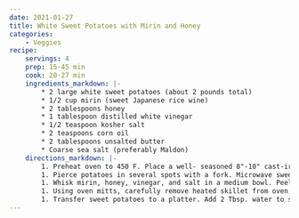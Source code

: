 ```yaml
---
date: 2021-01-27
title: White Sweet Potatoes with Mirin and Honey
categories:
    - Veggies
recipe:
    servings: 4 
    prep: 15-45 min
    cook: 20-27 min
    ingredients_markdown: |-
        * 2 large white sweet potatoes (about 2 pounds total)
        * 1/2 cup mirin (sweet Japanese rice wine)
        * 2 tablespoons honey
        * 1 tablespoon distilled white vinegar
        * 1/2 teaspoon kosher salt
        * 2 teaspoons corn oil
        * 2 tablespoons unsalted butter
        * Coarse sea salt (preferably Maldon)
    directions_markdown: |-
        1. Preheat oven to 450 F. Place a well- seasoned 8"-10" cast-iron skillet in oven.
        1. Pierce potatoes in several spots with a fork. Microwave sweet potatoes on high for 5 minutes. (Alternatively, wrap sweet potatoes in foil and bake at 450 F until tender around edges but still hard in center, 30-35 minutes.) Transfer potatoes to a large bowl and cover with plastic wrap. Let sit for 5 minutes.
        1. Whisk mirin, honey, vinegar, and salt in a medium bowl. Peel sweet potatoes and cut crosswise into 1"-1 1/2"-thick rounds. Add to mirin mixture; toss to coat.
        1. Using oven mitts, carefully remove heated skillet from oven; add oil and swirl pan to coat. Add sweet potatoes and mirin mixture to skillet, arranging potatoes cut side down. Bake until sweet potatoes are caramelized on one side, 15-20 minutes. Turn sweet potatoes, rotating them around pan to avoid hot spots, and cook until tender and caramelized, 5-7 minutes longer.
        1. Transfer sweet potatoes to a platter. Add 2 Tbsp. water to skillet, scraping up browned bits. Add butter, swirling pan to melt and combine. Pour sauce over sweet potatoes. Season with salt.
---
```

